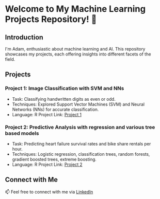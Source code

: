 # Welcome to My Machine Learning Projects Repository! 👋

## Introduction

I'm Adam, enthusiastic about machine learning and AI. This repository showcases my projects, each offering insights into different facets of the field.

## Projects

### Project 1: Image Classification with SVM and NNs

- Task: Classifying handwritten digits as even or odd.
- Techniques: Explored Support Vector Machines (SVM) and Neural Networks (NNs) for accurate classification.
- Language: R
Project Link: [Project 1](https://github.com/mosamadam/Project-1)

### Project 2: Predictive Analysis with regression and various tree based models 

- Task: Predicting heart failure survival rates and bike share rentals per hour.
- Techniques: Logistic regression, classification trees, random forests, gradient boosted trees, extreme boosting.
- Language: R
Project Link: [Project 2](https://github.com/mosamadam/Project-2)

## Connect with Me

📫 Feel free to connect with me via [LinkedIn](www.linkedin.com/in/adam-mosam-485a50125)
